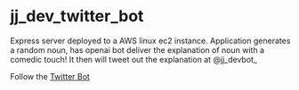 # jj_dev_twitter_bot

Express server deployed to a AWS linux ec2 instance. Application generates a random noun, has openai bot deliver the explanation of noun with a comedic touch! It then will tweet out the explanation at @jj_devbot_

Follow the [Twitter Bot](https://twitter.com/jj_devbot_)
